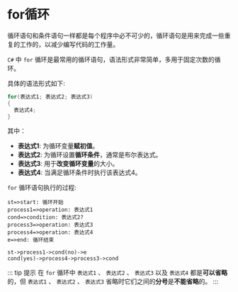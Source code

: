 # for循环

循环语句和条件语句一样都是每个程序中必不可少的，循环语句是用来完成一些重复的工作的，以减少编写代码的工作量。

`C#` 中 `for` 循环是最常用的循环语句，语法形式非常简单，多用于固定次数的循环。

具体的语法形式如下:

```csharp
for(表达式1; 表达式2; 表达式3)
{
  表达式4;
}
```

其中：

* **表达式1**: 为循环变量**赋初值**。
* **表达式2**: 为循环设置**循环条件**，通常是布尔表达式。
* **表达式3**: 用于**改变循环变量**的大小。
* **表达式4**: 当满足循环条件时执行该表达式4。

`for` 循环语句执行的过程:

```flow
st=>start: 循环开始
process1=>operation: 表达式1
cond=>condition: 表达式2?
process3=>operation: 表达式3
process4=>operation: 表达式4
e=>end: 循环结束

st->process1->cond(no)->e
cond(yes)->process4->process3->cond
```

::: tip 提示
在 `for` 循环中 `表达式1` 、 `表达式2` 、 `表达式3` 以及 `表达式4` 都是**可以省略**的，但 `表达式1` 、 `表达式2` 、 `表达式3` 省略时它们之间的**分号**是**不能省略**的。
:::
